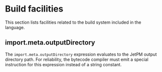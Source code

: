 # Build facilities

This section lists facilities related to the build system included in the language.

## import.meta.outputDirectory

The `import.meta.outputDirectory` expression evaluates to the JetPM output directory path. For reliability, the bytecode compiler must emit a special instruction for this expression instead of a string constant.